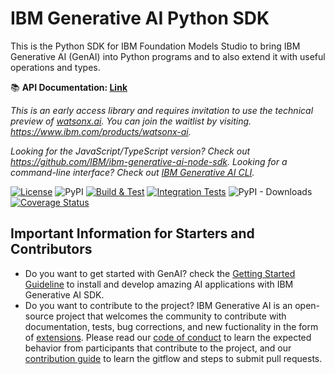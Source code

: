 # IBM Generative AI Python SDK


This is the Python SDK for IBM Foundation Models Studio to bring IBM Generative AI (GenAI) into Python programs and to also extend it with useful operations and types.

:books:	**API Documentation: [Link](https://ibm.github.io/ibm-generative-ai/)**

*This is an early access library and requires invitation to use the technical preview of [watsonx.ai](https://watsonx.ai/). You can join the waitlist by visiting. https://www.ibm.com/products/watsonx-ai.*

*Looking for the JavaScript/TypeScript version? Check out https://github.com/IBM/ibm-generative-ai-node-sdk.*
*Looking for a command-line interface? Check out [IBM Generative AI CLI](https://github.com/IBM/ibm-generative-ai-cli).*

[![License](https://img.shields.io/badge/License-Apache_2.0-blue.svg)](https://github.com/IBM/ibm-generative-ai/blob/main/LICENSE)
![PyPI](https://img.shields.io/pypi/v/ibm-generative-ai)
[![Build & Test](https://github.com/IBM/ibm-generative-ai/actions/workflows/main.yml/badge.svg?branch=main)](https://github.com/IBM/ibm-generative-ai/actions/workflows/main.yml)
[![Integration Tests](https://github.com/IBM/ibm-generative-ai/actions/workflows/integration-test.yml/badge.svg)](https://github.com/IBM/ibm-generative-ai/actions/workflows/integration-test.yml)
![PyPI - Downloads](https://img.shields.io/pypi/dm/ibm-generative-ai)
[![Coverage Status](https://coveralls.io/repos/github/IBM/ibm-generative-ai/badge.svg?branch=main)](https://coveralls.io/github/IBM/ibm-generative-ai?branch=main)

## Important Information for Starters and Contributors
- Do you want to get started with GenAI? check the [Getting Started Guideline](GETTING_STARTED.md) to install and develop amazing AI applications with IBM Generative AI SDK.
- Do you want to contribute to the project? IBM Generative AI is an open-source project that welcomes the community to contribute with documentation, tests, bug corrections, and new fuctionality in the form of [extensions](EXTENSIONS.md). Please read our [code of conduct](CODE_OF_CONDUCT.md) to learn the expected behavior from participants that contribute to the project, and our [contribution guide](CONTRIBUTING.md) to learn the gitflow and steps to submit pull requests.

<!-- vscode-markdown-toc-config
	numbering=false
	autoSave=true
	/vscode-markdown-toc-config -->
<!-- /vscode-markdown-toc -->
